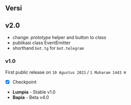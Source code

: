 ## Versi

## v2.0

- change: _prototype_  helper and button to _class_
- publikasi class EventEmitter
- shorthand `bot.tg` for `bot.telegram`

### v1.0

First public release
on `10 Agustus 2021` / `1 Muharam 1443 H`

- [x] Checkpoint
- **Lumpia** - Stable v1.0
- **Bapia** - Beta v4.0

